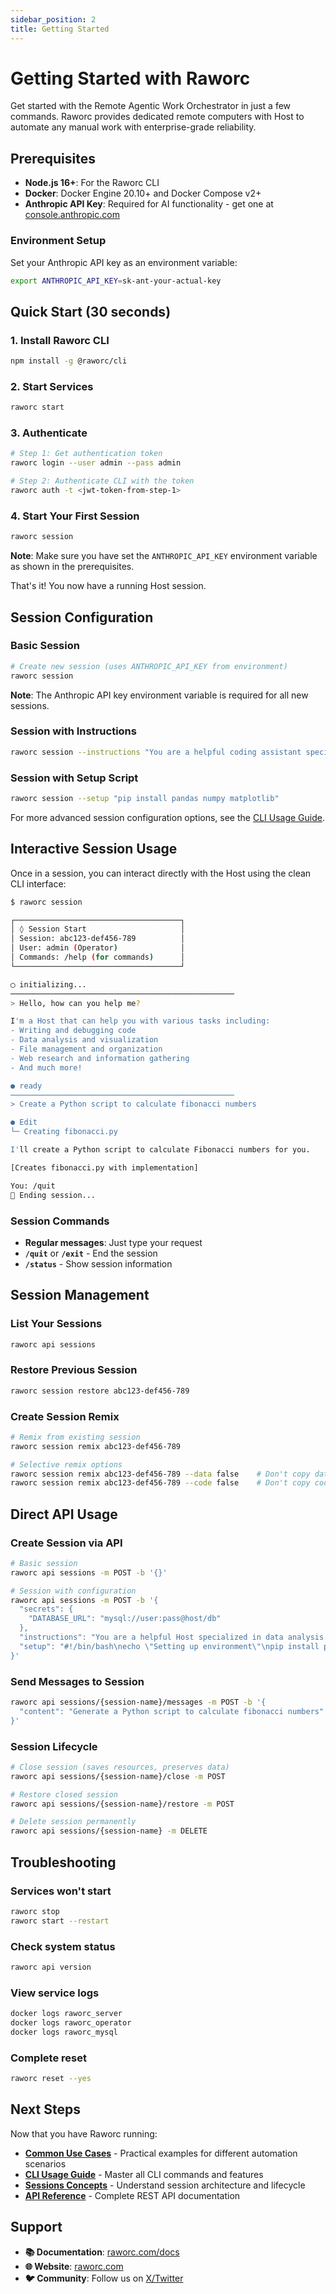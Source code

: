 ```yaml
---
sidebar_position: 2
title: Getting Started
---
```


# Getting Started with Raworc

Get started with the Remote Agentic Work Orchestrator in just a few commands. Raworc provides dedicated remote computers with Host to automate any manual work with enterprise-grade reliability.

## Prerequisites

- **Node.js 16+**: For the Raworc CLI
- **Docker**: Docker Engine 20.10+ and Docker Compose v2+ 
- **Anthropic API Key**: Required for AI functionality - get one at [console.anthropic.com](https://console.anthropic.com)

### Environment Setup

Set your Anthropic API key as an environment variable:

```bash
export ANTHROPIC_API_KEY=sk-ant-your-actual-key
```

## Quick Start (30 seconds)

### 1. Install Raworc CLI

```bash
npm install -g @raworc/cli
```

### 2. Start Services

```bash
raworc start
```

### 3. Authenticate

```bash
# Step 1: Get authentication token
raworc login --user admin --pass admin

# Step 2: Authenticate CLI with the token
raworc auth -t <jwt-token-from-step-1>
```

### 4. Start Your First Session

```bash
raworc session
```

**Note**: Make sure you have set the `ANTHROPIC_API_KEY` environment variable as shown in the prerequisites.

That's it! You now have a running Host session.

## Session Configuration

### Basic Session

```bash
# Create new session (uses ANTHROPIC_API_KEY from environment)
raworc session
```

**Note**: The Anthropic API key environment variable is required for all new sessions.

### Session with Instructions

```bash
raworc session --instructions "You are a helpful coding assistant specialized in Python"
```

### Session with Setup Script

```bash
raworc session --setup "pip install pandas numpy matplotlib"
```

For more advanced session configuration options, see the [CLI Usage Guide](/docs/guides/cli-usage#4-session-configuration-options).

## Interactive Session Usage

Once in a session, you can interact directly with the Host using the clean CLI interface:

```bash
$ raworc session

┌─────────────────────────────────────┐
│ ◊ Session Start                     │
│ Session: abc123-def456-789          │
│ User: admin (Operator)              │
│ Commands: /help (for commands)      │
└─────────────────────────────────────┘

◯ initializing...
──────────────────────────────────────────────────
> Hello, how can you help me?

I'm a Host that can help you with various tasks including:
- Writing and debugging code
- Data analysis and visualization  
- File management and organization
- Web research and information gathering
- And much more!

● ready
──────────────────────────────────────────────────
> Create a Python script to calculate fibonacci numbers

● Edit
└─ Creating fibonacci.py

I'll create a Python script to calculate Fibonacci numbers for you.

[Creates fibonacci.py with implementation]

You: /quit
👋 Ending session...
```

### Session Commands

- **Regular messages**: Just type your request
- **`/quit`** or **`/exit`** - End the session
- **`/status`** - Show session information

## Session Management

### List Your Sessions

```bash
raworc api sessions
```

### Restore Previous Session

```bash
raworc session restore abc123-def456-789
```

### Create Session Remix

```bash
# Remix from existing session
raworc session remix abc123-def456-789

# Selective remix options
raworc session remix abc123-def456-789 --data false    # Don't copy data files
raworc session remix abc123-def456-789 --code false    # Don't copy code files
```

## Direct API Usage

### Create Session via API

```bash
# Basic session
raworc api sessions -m POST -b '{}'

# Session with configuration
raworc api sessions -m POST -b '{
  "secrets": {
    "DATABASE_URL": "mysql://user:pass@host/db"
  },
  "instructions": "You are a helpful Host specialized in data analysis.",
  "setup": "#!/bin/bash\necho \"Setting up environment\"\npip install pandas numpy"
}'
```

### Send Messages to Session

```bash
raworc api sessions/{session-name}/messages -m POST -b '{
  "content": "Generate a Python script to calculate fibonacci numbers"
}'
```

### Session Lifecycle

```bash
# Close session (saves resources, preserves data)
raworc api sessions/{session-name}/close -m POST

# Restore closed session
raworc api sessions/{session-name}/restore -m POST

# Delete session permanently
raworc api sessions/{session-name} -m DELETE
```

## Troubleshooting

### Services won't start
```bash
raworc stop
raworc start --restart
```

### Check system status
```bash
raworc api version
```

### View service logs
```bash
docker logs raworc_server
docker logs raworc_operator
docker logs raworc_mysql
```

### Complete reset
```bash
raworc reset --yes
```


## Next Steps

Now that you have Raworc running:

- **[Common Use Cases](/docs/guides/cli-usage#common-use-cases)** - Practical examples for different automation scenarios
- **[CLI Usage Guide](/docs/guides/cli-usage)** - Master all CLI commands and features
- **[Sessions Concepts](/docs/concepts/sessions)** - Understand session architecture and lifecycle
- **[API Reference](/docs/api/rest-api-reference)** - Complete REST API documentation

## Support

- **📚 Documentation**: [raworc.com/docs](https://raworc.com/docs)
- **🌐 Website**: [raworc.com](https://raworc.com)
- **🐦 Community**: Follow us on [X/Twitter](https://x.com/raworc)